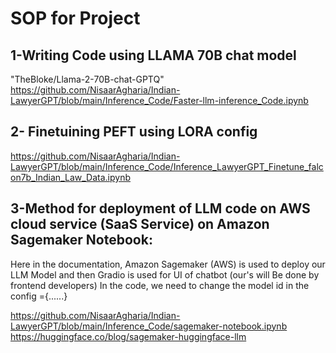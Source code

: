 # SOP for Project

## 1-Writing Code using LLAMA 70B chat model 

"TheBloke/Llama-2-70B-chat-GPTQ"
https://github.com/NisaarAgharia/Indian-LawyerGPT/blob/main/Inference_Code/Faster-llm-inference_Code.ipynb

## 2- Finetuining PEFT using LORA config
https://github.com/NisaarAgharia/Indian-LawyerGPT/blob/main/Inference_Code/Inference_LawyerGPT_Finetune_falcon7b_Indian_Law_Data.ipynb

## 3-Method for deployment of LLM code on AWS cloud service (SaaS Service) on Amazon Sagemaker Notebook:

Here in the documentation, Amazon Sagemaker (AWS) is used to deploy our LLM Model and then Gradio is used for UI of chatbot (our's will Be done by frontend developers)
In the code, we need to change the model id in the config ={......}

https://github.com/NisaarAgharia/Indian-LawyerGPT/blob/main/Inference_Code/sagemaker-notebook.ipynb
https://huggingface.co/blog/sagemaker-huggingface-llm
